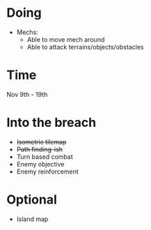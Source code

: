 # Doing
* Mechs:
    * Able to move mech around
    * Able to attack terrains/objects/obstacles
# Time
Nov 9th - 19th
# Into the breach
* ~~Isometric tilemap~~
* ~~Path finding-ish~~
* Turn based combat
* Enemy objective
* Enemy reinforcement
# Optional
* Island map